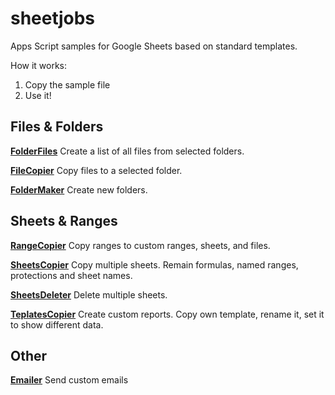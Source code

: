 # sheetjobs
Apps Script samples for Google Sheets based on standard templates.

How it works:
1. Copy the sample file
2. Use it!

## Files & Folders
[**FolderFiles**](https://github.com/Max-Makhrov/sheetjobs/blob/master/FolderFiles.gs)
Create a list of all files from selected folders.

[**FileCopier**](https://github.com/Max-Makhrov/sheetjobs/blob/master/FileCopier.gs)
Copy files to a selected folder.

[**FolderMaker**](https://github.com/Max-Makhrov/sheetjobs/blob/master/FolderMaker.gs)
Create new folders.

## Sheets & Ranges

[**RangeCopier**](https://github.com/Max-Makhrov/sheetjobs/blob/master/RangeCopier.gs)
Copy ranges to custom ranges, sheets, and files.

[**SheetsCopier**](https://github.com/Max-Makhrov/sheetjobs/blob/master/SheetsCopier.gs)
Copy multiple sheets. Remain formulas, named ranges, protections and sheet names.

[**SheetsDeleter**](https://github.com/Max-Makhrov/sheetjobs/blob/master/SheetsDeleter.gs)
Delete multiple sheets.

[**TeplatesCopier**](https://github.com/Max-Makhrov/sheetjobs/blob/master/TemplatesCopier.gs)
Create custom reports. Copy own template, rename it, set it to show different data.

## Other
[**Emailer**](https://github.com/Max-Makhrov/sheetjobs/blob/master/Emailer.gs)
Send custom emails
